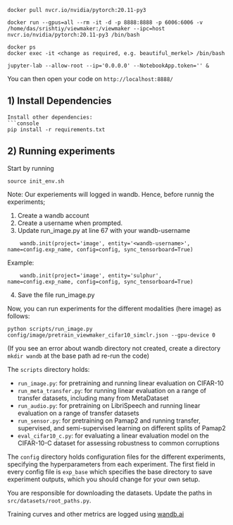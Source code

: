 ```
docker pull nvcr.io/nvidia/pytorch:20.11-py3

docker run --gpus=all --rm -it -d -p 8888:8888 -p 6006:6006 -v /home/das/srishtiy/viewmaker:/viewmaker --ipc=host nvcr.io/nvidia/pytorch:20.11-py3 /bin/bash

docker ps
docker exec -it <change as required, e.g. beautiful_merkel> /bin/bash

jupyter-lab --allow-root --ip='0.0.0.0' --NotebookApp.token='' & 
```

You can then open your code on `http://localhost:8888/`

## 1) Install Dependencies

```
Install other dependencies:
```console
pip install -r requirements.txt
```

## 2) Running experiments

Start by running
```console
source init_env.sh
```

Note: Our experiements will logged in wandb. Hence, before runnig the experiments;

1. Create a wandb account
2. Create a username when prompted.
3. Update run_image.py at line 67 with your wandb-username

```
    wandb.init(project='image', entity='<wandb-username>', name=config.exp_name, config=config, sync_tensorboard=True)
```
Example:

```
    wandb.init(project='image', entity='sulphur', name=config.exp_name, config=config, sync_tensorboard=True)
```
4. Save the file run_image.py

Now, you can run experiments for the different modalities (here image) as follows:

```
python scripts/run_image.py config/image/pretrain_viewmaker_cifar10_simclr.json --gpu-device 0
```
(If you see an error about wandb directory not created, create a directory `mkdir wandb` at the base path ad re-run the code)


The `scripts` directory holds:
- `run_image.py`: for pretraining and running linear evaluation on CIFAR-10
- `run_meta_transfer.py`: for running linear evaluation on a range of transfer datasets, including many from MetaDataset
- `run_audio.py`: for pretraining on LibriSpeech and running linear evaluation on a range of transfer datasets
- `run_sensor.py`: for pretraining on Pamap2 and running transfer, supervised, and semi-supervised learning on different splits of Pamap2
- `eval_cifar10_c.py`: for evaluating a linear evaluation model on the CIFAR-10-C dataset for assessing robustness to common corruptions

The `config` directory holds configuration files for the different experiments,  specifying the hyperparameters from each experiment. The first field in every config file is `exp_base` which specifies the base directory to save experiment outputs, which you should change for your own setup.

You are responsible for downloading the datasets. Update the paths in `src/datasets/root_paths.py`.

Training curves and other metrics are logged using [wandb.ai](wandb.ai)

